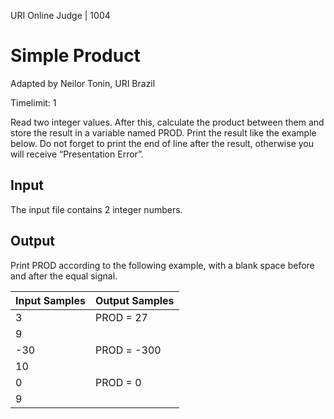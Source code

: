 URI Online Judge | 1004

# Simple Product

Adapted by Neilor Tonin, URI  Brazil

Timelimit: 1

Read two integer values. After this, calculate the product between them and store the result in a variable named PROD. Print the result like the example below. Do not forget to print the end of line after the result, otherwise you will receive “Presentation Error”.

## Input

The input file contains 2 integer numbers.

## Output

Print PROD according to the following example, with a blank space before and after the equal signal.

Input Samples|	Output Samples
|-|-|
3|PROD = 27
9|
-30|PROD = -300
10|
0|PROD = 0
9|
